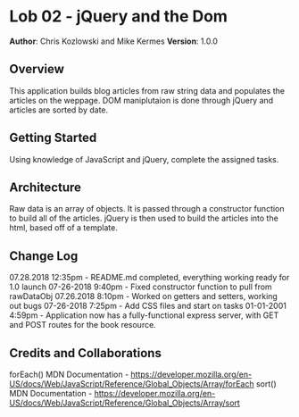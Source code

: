 # Lob 02 - jQuery and the Dom

**Author**: Chris Kozlowski and Mike Kermes
**Version**: 1.0.0 

## Overview
This application builds blog articles from raw string data and populates the articles on the weppage.  DOM maniplutaion is done through jQuery and articles are sorted by date.

## Getting Started
Using knowledge of JavaScript and jQuery, complete the assigned tasks.

## Architecture
Raw data is an array of objects.  It is passed through a constructor function to build all of the articles.  jQuery is then used to build the articles into the html, based off of a template.

## Change Log
07.28.2018 12:35pm - README.md completed, everything working ready for 1.0 launch
07-26-2018 9:40pm - Fixed constructor function to pull from rawDataObj
07.26.2018 8:10pm - Worked on getters and setters, working out bugs
07-26-2018 7:25pm - Add CSS files and start on tasks
01-01-2001 4:59pm - Application now has a fully-functional express server, with GET and POST routes for the book resource.

## Credits and Collaborations
forEach() MDN Documentation - https://developer.mozilla.org/en-US/docs/Web/JavaScript/Reference/Global_Objects/Array/forEach
sort() MDN Documentation - https://developer.mozilla.org/en-US/docs/Web/JavaScript/Reference/Global_Objects/Array/sort
